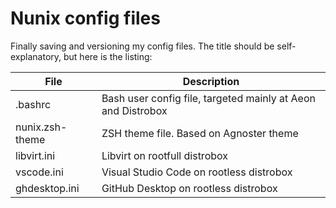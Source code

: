 # Nunix config files

Finally saving and versioning my config files.
The title should be self-explanatory, but here is the listing:

File | Description
--- | ---
.bashrc | Bash user config file, targeted mainly at Aeon and Distrobox
nunix.zsh-theme | ZSH theme file. Based on Agnoster theme
libvirt.ini | Libvirt on rootfull distrobox
vscode.ini | Visual Studio Code on rootless distrobox
ghdesktop.ini | GitHub Desktop on rootless distrobox
